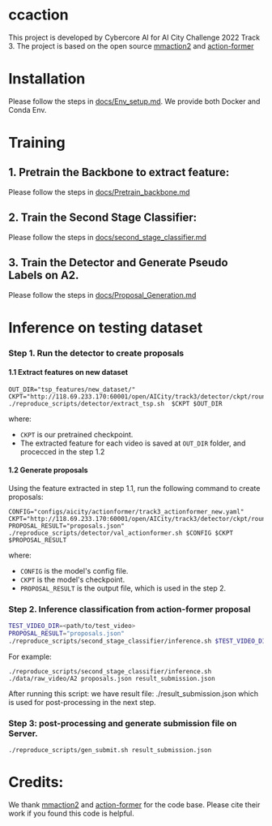 # ccaction
This project is developed by Cybercore AI for AI City Challenge 2022 Track 3.
The project is based on the open source [mmaction2](https://github.com/open-mmlab/mmaction2) and [action-former](https://github.com/happyharrycn/actionformer_release)

# Installation

Please follow the steps in [docs/Env_setup.md](docs/Env_setup.md). We provide both Docker and Conda Env.
# Training 

## 1. Pretrain the Backbone to extract feature:
Please follow the steps in [docs/Pretrain_backbone.md](docs/Pretrain_backbone.md)
## 2. Train the Second Stage Classifier:
Please follow the steps in [docs/second_stage_classifier.md](docs/second_stage_classifier.md)

## 3. Train the Detector and Generate Pseudo Labels on A2. 
Please follow the steps in [docs/Proposal_Generation.md](docs/Proposal_Generation.md)

# Inference on testing dataset 

### Step 1. Run the detector to create proposals 
#### 1.1 Extract features on new dataset
```
OUT_DIR="tsp_features/new_dataset/"
CKPT="http://118.69.233.170:60001/open/AICity/track3/detector/ckpt/round2_tsp_67.5.pth"
./reproduce_scripts/detector/extract_tsp.sh  $CKPT $OUT_DIR
```
where:
+ `CKPT` is our pretrained checkpoint.
+ The extracted feature for each video is saved at `OUT_DIR` folder, and procecced in the step 1.2 

#### 1.2 Generate proposals
Using the feature extracted in step 1.1, run the following command to create proposals:
```
CONFIG="configs/aicity/actionformer/track3_actionformer_new.yaml"
CKPT="http://118.69.233.170:60001/open/AICity/track3/detector/ckpt/round2_map_31.55.pth.tar"
PROPOSAL_RESULT="proposals.json"
./reproduce_scripts/detector/val_actionformer.sh $CONFIG $CKPT $PROPOSAL_RESULT 
```
where:
+ `CONFIG` is the model's config file.
+ `CKPT` is the model's checkpoint.
+ `PROPOSAL_RESULT` is the output file, which is used in the step 2.
### Step 2. Inference classification from action-former proposal
```bash
TEST_VIDEO_DIR=<path/to/test_video>
PROPOSAL_RESULT="proposals.json"
./reproduce_scripts/second_stage_classifier/inference.sh $TEST_VIDEO_DIR $PROPOSAL_RESULT $OUTPUT
```
For example:
```
./reproduce_scripts/second_stage_classifier/inference.sh ./data/raw_video/A2 proposals.json result_submission.json
```
After running this script: we have result file: ./result_submission.json which is used for post-processing in the next step.

### Step 3: post-processing and generate submission file on Server. 
```
./reproduce_scripts/gen_submit.sh result_submission.json
```


# Credits:
We thank [mmaction2](https://github.com/open-mmlab/mmaction2) and [action-former](https://github.com/happyharrycn/actionformer_release) for the code base. Please cite their work if you found this code is helpful.